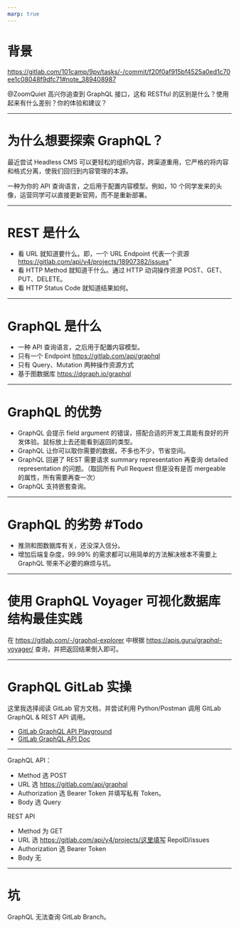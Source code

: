 ```yaml
---
marp: true
---
```


# 背景

https://gitlab.com/101camp/9py/tasks/-/commit/f20f0af915bf4525a0ed1c70ee1c08048f9dfc71#note_389408987

@ZoomQuiet 高兴你追查到 GraphQL 接口，这和 RESTful 的区别是什么？使用起来有什么差别？你的体验和建议？

---

# 为什么想要探索 GraphQL？

最近尝试 Headless CMS 可以更轻松的组织内容，跨渠道重用，它严格的将内容和格式分离，使我们回归到内容管理的本源。

一种为你的 API 查询语言，之后用于配置内容模型。例如，10 个同学发来的头像，运营同学可以直接更新官网，而不是重新部署。

---

# REST 是什么

- 看 URL 就知道要什么。即，一个 URL Endpoint 代表一个资源 https://gitlab.com/api/v4/projects/18907382/issues"
- 看 HTTP Method 就知道干什么。通过 HTTP 动词操作资源 POST、GET、PUT、DELETE。
- 看 HTTP Status Code 就知道结果如何。

---

# GraphQL 是什么

- 一种 API 查询语言，之后用于配置内容模型。
- 只有一个 Endpoint https://gitlab.com/api/graphql
- 只有 Query、Mutation 两种操作资源方式
- 基于图数据库 https://dgraph.io/graphql

---

# GraphQL 的优势

- GraphQL 会提示 field argument 的错误，搭配合适的开发工具能有良好的开发体验。鼠标放上去还能看到返回的类型。
- GraphQL 让你可以取你需要的数据，不多也不少，节省空间。
- GraphQL 回避了 REST 需要请求 summary representation 再查询 detailed representation 的问题。（取回所有 Pull Request 但是没有是否 mergeable 的属性，所有需要再查一次）
- GraphQL 支持嵌套查询。

---

# GraphQL 的劣势 #Todo

- 推测和图数据库有关，还没深入信分。
- 增加后端复杂度，99.99% 的需求都可以用简单的方法解决根本不需要上 GraphQL 带来不必要的麻烦与坑。

---

# 使用 GraphQL Voyager 可视化数据库结构最佳实践

在 https://gitlab.com/-/graphql-explorer 中根据 https://apis.guru/graphql-voyager/ 查询，并把返回结果倒入即可。

---

# GraphQL GitLab 实操

这里我选择阅读 GitLab 官方文档，并尝试利用 Python/Postman 调用 GitLab GraphQL & REST API 调用。

- [GitLab GraphQL API Playground](https://gitlab.com/-/graphql-explorer)
- [GitLab GraphQL API Doc](https://docs.gitlab.com/ee/api/graphql/getting_started.html)

---

GraphQL API：

- Method 选 POST
- URL 选 https://gitlab.com/api/graphql
- Authorization 选 Bearer Token 并填写私有 Token。
- Body 选 Query

REST API

- Method 为 GET
- URL 选 https://gitlab.com/api/v4/projects/这里填写 RepoID/issues
- Authorization 选 Bearer Token
- Body 无

---

# 坑

GraphQL 无法查询 GitLab Branch。
